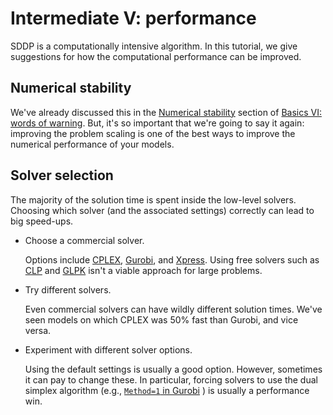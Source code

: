 # Intermediate V: performance

SDDP is a computationally intensive algorithm. In this tutorial, we give
suggestions for how the computational performance can be improved.

## Numerical stability

We've already discussed this in the [Numerical stability](@ref) section of
[Basics VI: words of warning](@ref). But, it's so important that we're going to
say it again: improving the problem scaling is one of the best ways to improve
the numerical performance of your models.

## Solver selection

The majority of the solution time is spent inside the low-level solvers.
Choosing which solver (and the associated settings) correctly can lead to big
speed-ups.

 - Choose a commercial solver.

   Options include [CPLEX](https://github.com/JuliaOpt/CPLEX.jl),
   [Gurobi](https://github.com/JuliaOpt/Gurobi.jl), and
   [Xpress](https://github.com/JuliaOpt/Xpress.jl). Using free solvers such as
   [CLP](https://github.com/JuliaOpt/Clp.jl) and
   [GLPK](https://github.com/JuliaOpt/GLPK.jl) isn't a viable approach for large
   problems.

- Try different solvers.

  Even commercial solvers can have wildly different solution times. We've seen
  models on which CPLEX was 50% fast than Gurobi, and vice versa.

- Experiment with different solver options.

  Using the default settings is usually a good option. However, sometimes it can
  pay to change these. In particular, forcing solvers to use the dual simplex
  algorithm (e.g., [`Method=1` in Gurobi](https://www.gurobi.com/documentation/8.1/refman/method.html)
  ) is usually a performance win.
